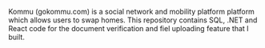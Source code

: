 Kommu (gokommu.com) is a social network and mobility platform platform which allows users to swap homes.
This repository contains SQL, .NET and React code for the document verification and fiel uploading feature that I built.
